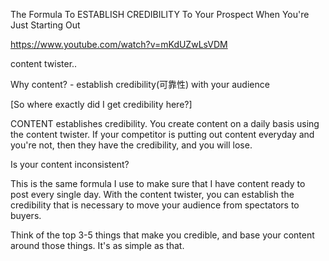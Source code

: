 
The Formula To ESTABLISH CREDIBILITY To Your Prospect When You're Just Starting Out

https://www.youtube.com/watch?v=mKdUZwLsVDM

content twister..

Why content? - establish credibility(可靠性) with your audience 


[So where exactly did I get credibility here?]

CONTENT establishes credibility. You create content on a daily basis using the content twister. If your competitor is putting out content everyday and you're not, then they have the credibility, and you will lose.




Is your content inconsistent?

This is the same formula I use to make sure that I have content ready to post every single day. With the content twister, you can establish the credibility that is necessary to move your audience from spectators to buyers.

Think of the top 3-5 things that make you credible, and base your content around those things. It's as simple as that.



